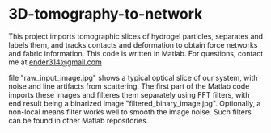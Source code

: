 # 3D-tomography-to-network
This project imports tomographic slices of hydrogel particles, separates and labels them, and tracks contacts and deformation to obtain force networks and fabric information.
This code is written in Matlab. For questions, contact me at ender314@gmail.com

file "raw_input_image.jpg" shows a typical optical slice of our system, with noise and line artifacts from scattering.
The first part of the Matlab code imports these images and filteres them separately using FFT filters, with end result being a binarized image "filtered_binary_image.jpg". Optionally, a non-local means filter works well to smooth the image noise. Such filters can be found in other Matlab repositories.
